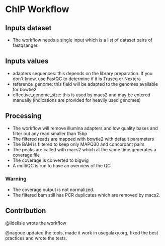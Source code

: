 # ChIP Workflow

## Inputs dataset

- The workflow needs a single input which is a list of dataset pairs of fastqsanger.

## Inputs values

- adapters sequences: this depends on the library preparation. If you don't know, use FastQC to determine if it is Truseq or Nextera
- reference_genome: this field will be adapted to the genomes available for bowtie2
- effective_genome_size: this is used by macs2 and may be entered manually (indications are provided for heavily used genomes)

## Processing

- The workflow will remove illumina adapters and low quality bases and filter out any read smaller than 15bp
- The filtered reads are mapped with bowtie2 with default parameters
- The BAM is filtered to keep only MAPQ30 and concordant pairs
- The peaks are called with macs2 which at the same time generates a coverage file
- The coverage is converted to bigwig
- A multiQC is run to have an overview of the QC

### Warning

- The coverage output is not normalized.
- The filtered bam still has PCR duplicates which are removed by macs2.

## Contribution

@lldelisle wrote the workflow

@nagoue updated the tools, made it work in usegalaxy.org, fixed the best practices and wrote the tests.
